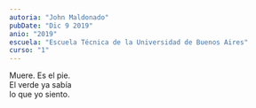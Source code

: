 ```yaml
---
autoria: "John Maldonado"
pubDate: "Dic 9 2019"
anio: "2019"
escuela: "Escuela Técnica de la Universidad de Buenos Aires"
curso: "1"
---
```

Muere. Es el pie.\
El verde ya sabía\
lo que yo siento.